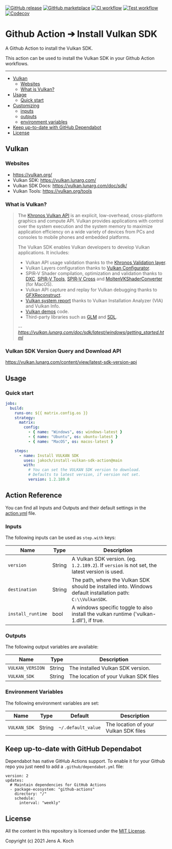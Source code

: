 [![GitHub release](https://img.shields.io/github/release/jakoch/install-vulkan-sdk-action.svg?style=flat-square)](https://github.com/jakoch/install-vulkan-sdk-action/releases/latest)
[![GitHub marketplace](https://img.shields.io/badge/marketplace-docker--setup--buildx-blue?logo=github&style=flat-square)](https://github.com/marketplace/actions/install-vulkan-sdk-action)
[![CI workflow](https://img.shields.io/github/workflow/status/jakoch/install-vulkan-sdk-action/ci?label=ci&logo=github&style=flat-square)](https://github.com/jakoch/install-vulkan-sdk-action/actions?workflow=ci)
[![Test workflow](https://img.shields.io/github/workflow/status/jakoch/install-vulkan-sdk-action/test?label=test&logo=github&style=flat-square)](https://github.com/jakoch/install-vulkan-sdk-action/actions?workflow=test)
[![Codecov](https://img.shields.io/codecov/c/github/jakoch/install-vulkan-sdk-action?logo=codecov&style=flat-square)](https://codecov.io/gh/jakoch/install-vulkan-sdk-action)

# Github Action ➔ Install Vulkan SDK

A Github Action to install the Vulkan SDK.

This action can be used to install the Vulkan SDK in your Github Action workflows.

___

* [Vulkan](#vulkan)
  * [Websites](#websites)
  * [What is Vulkan?](#what-is-vulkan)
* [Usage](#usage)
  * [Quick start](#quick-start)
* [Customizing](#customizing)
  * [inputs](#inputs)
  * [outputs](#outputs)
  * [environment variables](#environment-variables)
* [Keep up-to-date with GitHub Dependabot](#keep-up-to-date-with-github-dependabot)
* [License](#license)

## Vulkan

### Websites

- <https://vulkan.org/>
- Vulkan SDK: <https://vulkan.lunarg.com/>
- Vulkan SDK Docs: <https://vulkan.lunarg.com/doc/sdk/>
- Vulkan Tools: <https://vulkan.org/tools>

### What is Vulkan?

> The [Khronos Vulkan API](https://khronos.org/registry/vulkan) is an explicit, low-overhead, cross-platform graphics and compute API. Vulkan provides applications with control over the system execution and the system memory to maximize application efficiency on a wide variety of devices from PCs and consoles to mobile phones and embedded platforms.
>
> The Vulkan SDK enables Vulkan developers to develop Vulkan applications. It includes:
>
> - Vulkan API usage validation thanks to the [Khronos Validation layer](https://vulkan.lunarg.com/doc/view/latest/mac/getting_started.html#user-content-vulkan-api-validation-with-khronos-validation-layer).
> - Vulkan Layers configuration thanks to [Vulkan Configurator](https://vulkan.lunarg.com/doc/view/latest/mac/getting_started.html#user-content-vulkan-configurator).
> - SPIR‑V Shader compilation, optimization and validation thanks to [DXC](https://vulkan.lunarg.com/doc/view/latest/linux/DXC.html), [SPIR‑V Tools](https://vulkan.lunarg.com/doc/view/latest/linux/spirv_toolchain.html), [SPIR‑V Cross](https://vulkan.lunarg.com/doc/view/latest/linux/spirv_toolchain.html#user-content-spir-v-cross-compilation-and-reflection) and [MoltenVKShaderConverter](https://github.com/KhronosGroup/MoltenVK/blob/master/Docs/MoltenVK_Runtime_UserGuide.md#shader_converter_tool) (for MacOS).
> - Vulkan API capture and replay for Vulkan debugging thanks to [GFXReconstruct](https://vulkan.lunarg.com/doc/view/latest/windows/getting_started.html#user-content-vulkan-api-capture-and-replay-with-gfxreconstruct).
> - [Vulkan system report](https://vulkan.lunarg.com/doc/view/1.2.189.2/windows/getting_started.html#user-content-verify-the-sdk-installation) thanks to Vulkan Installation Analyzer (VIA) and Vulkan Info.
> - [Vulkan demos](https://vulkan.lunarg.com/doc/view/1.2.189.2/windows/getting_started.html#user-content-build-the-demo-programs) code.
> - Third-party libraries such as [GLM](https://github.com/g-truc/glm) and [SDL](https://www.libsdl.org/).
>
> -- <cite>https://vulkan.lunarg.com/doc/sdk/latest/windows/getting_started.html</cite>

### Vulkan SDK Version Query and Download API

https://vulkan.lunarg.com/content/view/latest-sdk-version-api

## Usage

### Quick start

```yaml
jobs:
  build:
    runs-on: ${{ matrix.config.os }}
    strategy:
      matrix:
        config:
          - { name: "Windows", os: windows-latest }
          - { name: "Ubuntu", os: ubuntu-latest }
          - { name: "MacOS", os: macos-latest }

    steps:
      - name: Install VULKAN SDK
        uses: jakoch/install-vulkan-sdk-action@main
        with:
          # You can set the VULKAN SDK version to download.
          # Defaults to latest version, if version not set.
          version: 1.2.189.0

```
## Action Reference

You can find all Inputs and Outputs and their default settings in the [action.yml](https://github.com/jakoch/install-vulkan-sdk-action/blob/main/action.yml) file.

### Inputs

The following inputs can be used as `step.with` keys:

| Name               | Type    | Description                       |
|--------------------|---------|-----------------------------------|
| `version`          | String  | A Vulkan SDK version. (eg. `1.2.189.2`). If `version` is not set, the latest version is used. |
| `destination`      | String  | The path, where the Vulkan SDK should be installed into. Windows default installation path: `C:\\VulkanSDK`. |
| `install_runtime`  | bool    | A windows specific toggle to also install the vulkan runtime ('vulkan-1.dll'), if true. |

### Outputs

The following output variables are available:

| Name             | Type    | Description                           |
|------------------|---------|---------------------------------------|
| `VULKAN_VERSION` | String  | The installed Vulkan SDK version.     |
| `VULKAN_SDK`     | String  | The location of your Vulkan SDK files |

### Environment Variables

The following environment variables are set:

| Name            | Type    | Default      | Description                                    |
|-----------------|---------|-------------|-------------------------------------------------|
| `VULKAN_SDK` | String  | `~/.default_value` | The location of your Vulkan SDK files  |

## Keep up-to-date with GitHub Dependabot

Dependabot has native GitHub Actions support.
To enable it for your Github repo you just need to add a `.github/dependabot.yml` file:

    version: 2
    updates:
      # Maintain dependencies for GitHub Actions
      - package-ecosystem: "github-actions"
        directory: "/"
        schedule:
          interval: "weekly"

## License

All the content in this repository is licensed under the [MIT License](https://github.com/jakoch/install-vulkan-sdk-action/blob/main/LICENSE).

Copyright (c) 2021 Jens A. Koch
